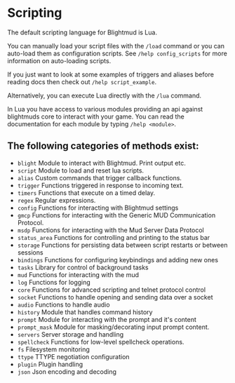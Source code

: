# Scripting

The default scripting language for Blightmud is Lua.

You can manually load your script files with the `/load` command or you can
auto-load them as configuration scripts. 
See `/help config_scripts` for more information on auto-loading scripts.

If you just want to look at some examples of triggers and aliases before
reading docs then check out `/help script_example`.

Alternatively, you can execute Lua directly with the `/lua` command.

In Lua you have access to various modules providing an api against blightmuds
core to interact with your game. You can read the documentation for each module
by typing `/help <module>`.

## The following categories of methods exist:

- `blight`      Module to interact with Blightmud. Print output etc.
- `script`      Module to load and reset lua scripts.
- `alias`       Custom commands that trigger callback functions.
- `trigger`     Functions triggered in response to incoming text.
- `timers`      Functions that execute on a timed delay.
- `regex`       Regular expressions.
- `config`      Functions for interacting with Blightmud settings
- `gmcp`        Functions for interacting with the Generic MUD Communication Protocol.
- `msdp`        Functions for interacting with the Mud Server Data Protocol
- `status_area` Functions for controlling and printing to the status bar
- `storage`     Functions for persisting data between script restarts or between sessions
- `bindings`    Functions for configuring keybindings and adding new ones
- `tasks`       Library for control of background tasks
- `mud`         Functions for interacting with the mud
- `log`         Functions for logging
- `core`        Functions for advanced scripting and telnet protocol control
- `socket`      Functions to handle opening and sending data over a socket
- `audio`       Functions to handle audio
- `history`     Module that handles command history
- `prompt`      Module for interacting with the prompt and it's content
- `prompt_mask` Module for masking/decorating input prompt content.
- `servers`     Server storage and handling
- `spellcheck`  Functions for low-level spellcheck operations.
- `fs`          Filesystem monitoring
- `ttype`       TTYPE negotiation configuration
- `plugin`      Plugin handling
- `json`        Json encoding and decoding
